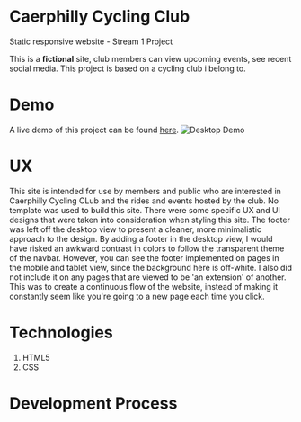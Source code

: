 # Caerphilly Cycling Club
Static responsive website - Stream 1 Project

This is a **fictional**  site, club members can view upcoming events, see recent social media. This project is based on a cycling club i belong to. 
# Demo
A live demo of this project can be found [here](https://pcswimming-project.herokuapp.com/). 
![Desktop Demo](https://www.caerphillycc.co.uk/wp-content/uploads/2021/05/CCC-Castle-Path-1010x300.jpg "Desktop Demo")
# UX
This site is intended for use by members and public who are interested in Caerphilly Cycling CLub and the rides and events hosted by the club.
No template was used to build this site. There were some specific UX and UI designs that were taken into consideration when styling this site. The footer was left off the desktop view to present a cleaner, more minimalistic approach to the design. By adding a footer in the desktop view, I would have risked an awkward contrast in colors to follow the transparent theme of the navbar. However, you can see the footer implemented on pages in the mobile and tablet view, since the background here is off-white. I also did not include it on any pages that are viewed to be 'an extension' of another. This was to create a continuous flow of the website, instead of making it constantly seem like you're going to a new page each time you click. 

# Technologies 
1. HTML5
2. CSS

# Development Process 

